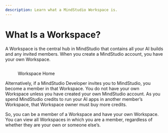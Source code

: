 ```yaml
---
description: Learn what a MindStudio Workspace is.
---
```


# What Is a Workspace?

A Workspace is the central hub in MindStudio that contains all your AI builds and any invited members. When you create a MindStudio account, you have your own Workspace.

<div data-full-width="true">

<figure><img src="../.gitbook/assets/Workspace Home #1.png" alt=""><figcaption><p>Workspace Home</p></figcaption></figure>

</div>

Alternatively, if a MindStudio Developer invites you to MindStudio, you become a member in that Workspace. You do not have your own Workspace unless you have created your own MindStudio account. As you spend MindStudio credits to run your AI apps in another member’s Workspace, that Workspace owner must buy more credits.

So, you can be a member of a Workspace and have your own Workspace. You can view all Workspaces in which you are a member, regardless of whether they are your own or someone else’s.
